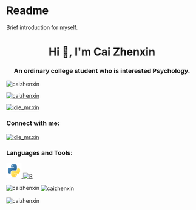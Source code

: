 # Readme
Brief introduction for myself.
<h1 align="center">Hi 👋, I'm Cai Zhenxin</h1>
<h3 align="center">An ordinary college student who is interested Psychology.</h3>

<p align="left"> <img src="https://komarev.com/ghpvc/?username=caizhenxin&label=Profile%20views&color=0e75b6&style=flat" alt="caizhenxin" /> </p>

<p align="left"> <a href="https://github.com/ryo-ma/github-profile-trophy"><img src="https://github-profile-trophy.vercel.app/?username=caizhenxin" alt="caizhenxin" /></a> </p>

<p align="left"> <a href="https://twitter.com/idle_mr.xin" target="blank"><img src="https://img.shields.io/twitter/follow/idle_mr.xin?logo=twitter&style=for-the-badge" alt="idle_mr.xin" /></a> </p>

<h3 align="left">Connect with me:</h3>
<p align="left">
<a href="https://twitter.com/idle_mr.xin" target="blank"><img align="center" src="https://raw.githubusercontent.com/rahuldkjain/github-profile-readme-generator/master/src/images/icons/Social/twitter.svg" alt="idle_mr.xin" height="30" width="40" /></a>
</p>

<h3 align="left">Languages and Tools:</h3>
<p align="left"> <a href="https://www.python.org" target="_blank" rel="noreferrer"> <img src="https://raw.githubusercontent.com/devicons/devicon/master/icons/python/python-original.svg" alt="python" width="40" height="40"/> <a href="https://cloud.r-project.org/" target="_blank" rel="noreferrer"> <img src="https://cloud.r-project.org/Rlogo.svg" alt="R" width="40" height="40"/> </a> </p>

<p><img align="left" src="https://github-readme-stats.vercel.app/api/top-langs?username=caizhenxin&show_icons=true&locale=en&layout=compact" alt="caizhenxin" /></p>

<p>&nbsp;<img align="center" src="https://github-readme-stats.vercel.app/api?username=caizhenxin&show_icons=true&locale=en" alt="caizhenxin" /></p>

<p><img align="center" src="https://github-readme-streak-stats.herokuapp.com/?user=caizhenxin&" alt="caizhenxin" /></p>
